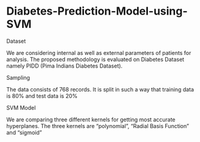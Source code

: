# Diabetes-Prediction-Model-using-SVM
Dataset

We are considering internal as well as external parameters of patients for analysis.
The proposed methodology is evaluated on Diabetes Dataset namely PIDD (Pima Indians Diabetes Dataset).

Sampling

The data consists of 768 records.
It is split in such a way that training data is 80% and test data is 20%

SVM Model

We are comparing three different kernels for getting most accurate hyperplanes.
The three kernels are “polynomial”, “Radial Basis Function” and “sigmoid”
